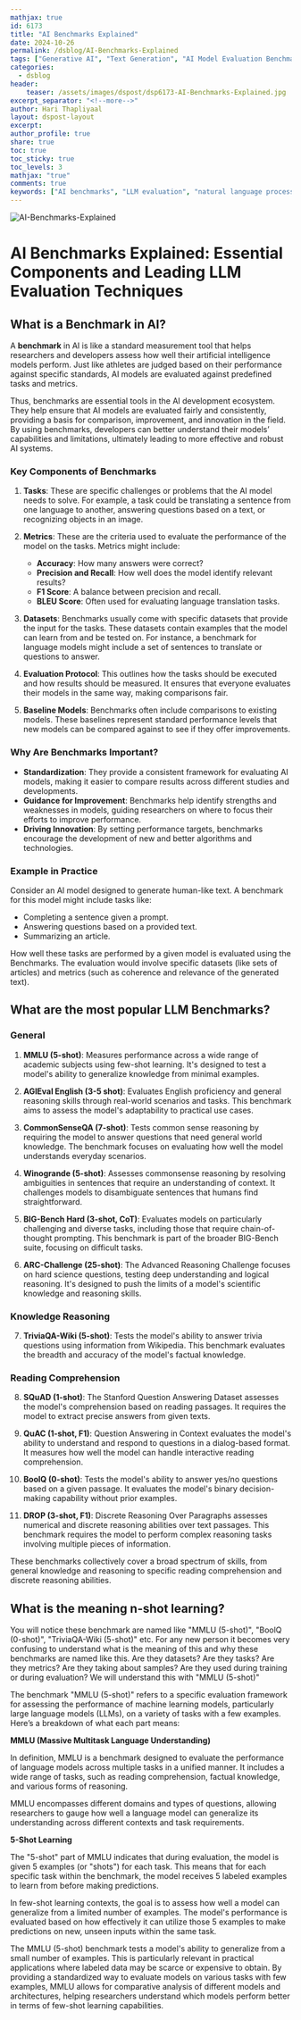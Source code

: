 ```yaml
---
mathjax: true
id: 6173
title: "AI Benchmarks Explained"
date: 2024-10-26
permalink: /dsblog/AI-Benchmarks-Explained
tags: ["Generative AI", "Text Generation", "AI Model Evaluation Benchmarks", "Evaluation Benchmarks","LLM Benchmarks", "Natural Language Processing"]
categories:
  - dsblog
header:
    teaser: /assets/images/dspost/dsp6173-AI-Benchmarks-Explained.jpg
excerpt_separator: "<!--more-->"   
author: Hari Thapliyaal   
layout: dspost-layout   
excerpt:   
author_profile: true   
share: true   
toc: true   
toc_sticky: true 
toc_levels: 3
mathjax: "true"
comments: true
keywords: ["AI benchmarks", "LLM evaluation", "natural language processing", "artificial intelligence", "machine learning", "language model", "text generation"]
---
```


![AI-Benchmarks-Explained](/assets/images/dspost/dsp6173-AI-Benchmarks-Explained.jpg)

# AI Benchmarks Explained: Essential Components and Leading LLM Evaluation Techniques

## What is a Benchmark in AI?
A **benchmark** in AI is like a standard measurement tool that helps researchers and developers assess how well their artificial intelligence models perform. Just like athletes are judged based on their performance against specific standards, AI models are evaluated against predefined tasks and metrics.

Thus, benchmarks are essential tools in the AI development ecosystem. They help ensure that AI models are evaluated fairly and consistently, providing a basis for comparison, improvement, and innovation in the field. By using benchmarks, developers can better understand their models’ capabilities and limitations, ultimately leading to more effective and robust AI systems.

### Key Components of Benchmarks
1. **Tasks**: These are specific challenges or problems that the AI model needs to solve. For example, a task could be translating a sentence from one language to another, answering questions based on a text, or recognizing objects in an image.

2. **Metrics**: These are the criteria used to evaluate the performance of the model on the tasks. Metrics might include:
   - **Accuracy**: How many answers were correct?
   - **Precision and Recall**: How well does the model identify relevant results?
   - **F1 Score**: A balance between precision and recall.
   - **BLEU Score**: Often used for evaluating language translation tasks.

3. **Datasets**: Benchmarks usually come with specific datasets that provide the input for the tasks. These datasets contain examples that the model can learn from and be tested on. For instance, a benchmark for language models might include a set of sentences to translate or questions to answer.

4. **Evaluation Protocol**: This outlines how the tasks should be executed and how results should be measured. It ensures that everyone evaluates their models in the same way, making comparisons fair.

5. **Baseline Models**: Benchmarks often include comparisons to existing models. These baselines represent standard performance levels that new models can be compared against to see if they offer improvements.

### Why Are Benchmarks Important?
- **Standardization**: They provide a consistent framework for evaluating AI models, making it easier to compare results across different studies and developments.
- **Guidance for Improvement**: Benchmarks help identify strengths and weaknesses in models, guiding researchers on where to focus their efforts to improve performance.
- **Driving Innovation**: By setting performance targets, benchmarks encourage the development of new and better algorithms and technologies.

### Example in Practice
Consider an AI model designed to generate human-like text. A benchmark for this model might include tasks like:
- Completing a sentence given a prompt.
- Answering questions based on a provided text.
- Summarizing an article.

How well these tasks are performed by a given model is evaluated using the Benchmarks. The evaluation would involve specific datasets (like sets of articles) and metrics (such as coherence and relevance of the generated text).

## What are the most popular LLM Benchmarks?

### General

1. **MMLU (5-shot)**:
   Measures performance across a wide range of academic subjects using few-shot learning. It's designed to test a model's ability to generalize knowledge from minimal examples.

2. **AGIEval English (3-5 shot)**:
   Evaluates English proficiency and general reasoning skills through real-world scenarios and tasks. This benchmark aims to assess the model's adaptability to practical use cases.

3. **CommonSenseQA (7-shot)**:
   Tests common sense reasoning by requiring the model to answer questions that need general world knowledge. The benchmark focuses on evaluating how well the model understands everyday scenarios.

4. **Winogrande (5-shot)**:
   Assesses commonsense reasoning by resolving ambiguities in sentences that require an understanding of context. It challenges models to disambiguate sentences that humans find straightforward.

5. **BIG-Bench Hard (3-shot, CoT)**:
   Evaluates models on particularly challenging and diverse tasks, including those that require chain-of-thought prompting. This benchmark is part of the broader BIG-Bench suite, focusing on difficult tasks.

6. **ARC-Challenge (25-shot)**:
   The Advanced Reasoning Challenge focuses on hard science questions, testing deep understanding and logical reasoning. It's designed to push the limits of a model's scientific knowledge and reasoning skills.

### Knowledge Reasoning

7. **TriviaQA-Wiki (5-shot)**:
   Tests the model's ability to answer trivia questions using information from Wikipedia. This benchmark evaluates the breadth and accuracy of the model's factual knowledge.

### Reading Comprehension

8. **SQuAD (1-shot)**:
   The Stanford Question Answering Dataset assesses the model's comprehension based on reading passages. It requires the model to extract precise answers from given texts.

9. **QuAC (1-shot, F1)**:
   Question Answering in Context evaluates the model's ability to understand and respond to questions in a dialog-based format. It measures how well the model can handle interactive reading comprehension.

10. **BoolQ (0-shot)**:
    Tests the model's ability to answer yes/no questions based on a given passage. It evaluates the model's binary decision-making capability without prior examples.

11. **DROP (3-shot, F1)**:
    Discrete Reasoning Over Paragraphs assesses numerical and discrete reasoning abilities over text passages. This benchmark requires the model to perform complex reasoning tasks involving multiple pieces of information.

These benchmarks collectively cover a broad spectrum of skills, from general knowledge and reasoning to specific reading comprehension and discrete reasoning abilities.

## What is the meaning n-shot learning?

You will notice these benchmark are named like "MMLU (5-shot)", "BoolQ (0-shot)", "TriviaQA-Wiki (5-shot)" etc. For any new person it becomes very confusing to understand what is the meaning of this and why these benchmarks are named like this. Are they datasets? Are they tasks? Are they metrics? Are they taking about samples? Are they used during training or during evaluation? We will understand this with  "MMLU (5-shot)"

The benchmark "MMLU (5-shot)" refers to a specific evaluation framework for assessing the performance of machine learning models, particularly large language models (LLMs), on a variety of tasks with a few examples. Here’s a breakdown of what each part means:

**MMLU (Massive Multitask Language Understanding)**   

In definition, MMLU is a benchmark designed to evaluate the performance of language models across multiple tasks in a unified manner. It includes a wide range of tasks, such as reading comprehension, factual knowledge, and various forms of reasoning.

MMLU encompasses different domains and types of questions, allowing researchers to gauge how well a language model can generalize its understanding across different contexts and task requirements.

**5-Shot Learning**  

The "5-shot" part of MMLU indicates that during evaluation, the model is given 5 examples (or "shots") for each task. This means that for each specific task within the benchmark, the model receives 5 labeled examples to learn from before making predictions.

In few-shot learning contexts, the goal is to assess how well a model can generalize from a limited number of examples. The model's performance is evaluated based on how effectively it can utilize those 5 examples to make predictions on new, unseen inputs within the same task.

The MMLU (5-shot) benchmark tests a model's ability to generalize from a small number of examples. This is particularly relevant in practical applications where labeled data may be scarce or expensive to obtain. By providing a standardized way to evaluate models on various tasks with few examples, MMLU allows for comparative analysis of different models and architectures, helping researchers understand which models perform better in terms of few-shot learning capabilities.

